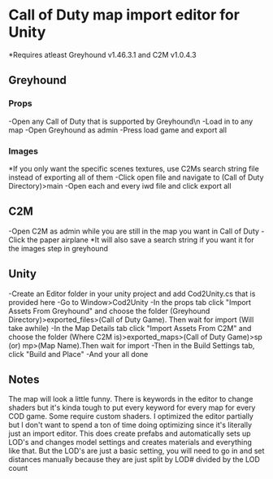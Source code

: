 # Call of Duty map import editor for Unity

*Requires atleast Greyhound v1.46.3.1 and C2M v1.0.4.3

## Greyhound

### Props
-Open any Call of Duty that is supported by Greyhound\n
-Load in to any map
-Open Greyhound as admin
-Press load game and export all

### Images
*If you only want the specific scenes textures, use C2Ms search string file instead of exporting all of them
-Click open file and navigate to (Call of Duty Directory)>main
-Open each and every iwd file and click export all

## C2M
-Open C2M as admin while you are still in the map you want in Call of Duty
-Click the paper airplane
*It will also save a search string if you want it for the images step in greyhound

## Unity
-Create an Editor folder in your unity project and add Cod2Unity.cs that is provided here
-Go to Window>Cod2Unity
-In the props tab click "Import Assets From Greyhound" and choose the folder (Greyhound Directory)>exported_files>(Call of Duty Game). Then wait for import (Will take awhile)
-In the Map Details tab click "Import Assets From C2M" and choose the folder (Where C2M is)>exported_maps>(Call of Duty Game)>sp (or) mp>(Map Name).Then wait for import
-Then in the Build Settings tab, click "Build and Place"
-And your all done

## Notes
The map will look a little funny. There is keywords in the editor to change shaders but it's kinda tough to put every keyword for every map for every COD game. Some require
custom shaders. I optimized the editor partially but I don't want to spend a ton of time doing optimizing since it's literally just an import editor. This does create prefabs
and automatically sets up LOD's and changes model settings and creates materials and everything like that. But the LOD's are just a basic setting, you will need to go in
and set distances manually because they are just split by LOD# divided by the LOD count
